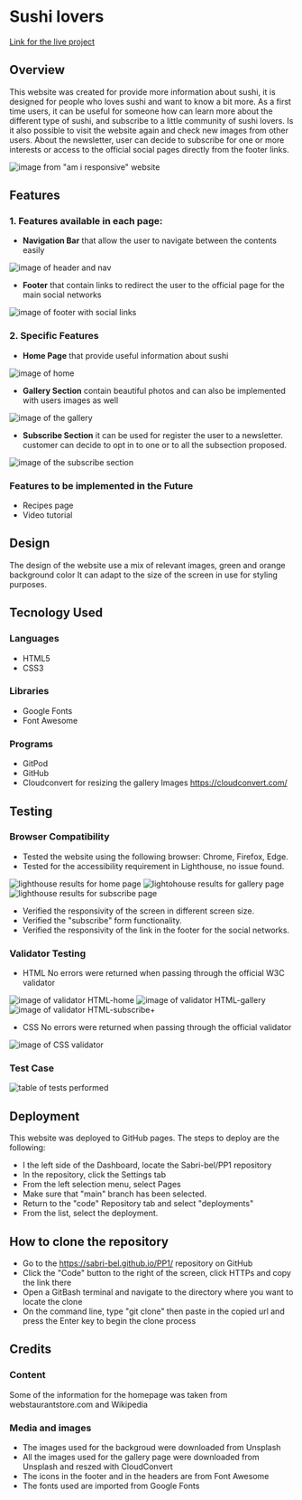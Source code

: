 # Sushi lovers

[Link for the live project](https://sabri-bel.github.io/PP1/index.html)

## Overview 
This website was created for provide more information about sushi, it is designed for people who loves sushi and want to know a bit more.
As a first time users, it can be useful for someone how can learn more about the different type of sushi, and subscribe to a little community of sushi lovers. 
Is it also possible to visit the website again and check new images from other users.
About the newsletter, user can decide to subscribe for one or more interests or access to the official social pages directly from the footer links.

![image from "am i responsive" website](assets/media/responsive.png)


## Features
### 1. Features available in each page:

- __Navigation Bar__ that allow the user to navigate between the contents easily

![image of header and nav](assets/media/header.png)


- __Footer__ that contain links to redirect the user to the official page for the main social networks 

![image of footer with social links](assets/media/footer.png)

### 2. Specific Features

- __Home Page__ that provide useful information about sushi

![image of home](assets/media/home.png)

- __Gallery Section__ contain beautiful photos and can also be implemented with users images as well

![image of the gallery](assets/media/gallery.png)

- __Subscribe Section__ it can be used for register the user to a newsletter. customer can decide to opt in to one or to all the subsection proposed.

![image of the subscribe section](assets/media/subscribe-form.png)


### Features to be implemented in the Future
- Recipes page
- Video tutorial



## Design
The design of the website use a mix of relevant images, green and orange background color 
It can adapt to the size of the screen in use for styling purposes.

## Tecnology Used

### Languages
- HTML5
- CSS3

### Libraries 
- Google Fonts
- Font Awesome

### Programs
- GitPod
- GitHub
- Cloudconvert for resizing the gallery Images https://cloudconvert.com/

## Testing

### Browser Compatibility
- Tested the website using the following browser: Chrome, Firefox, Edge.
- Tested for the accessibility requirement in Lighthouse, no issue found.

![lighthouse results for home page](assets/media/lighthouse-home.png)
![lightohouse results for gallery page](assets/media/lighthouse%20gallery%20.png)
![lighthouse results for subscribe page](assets/media/lighthouse-subscribe.png)

- Verified the responsivity of the screen in different screen size.
- Verified the "subscribe" form functionality.
- Verified the responsivity of the link in the footer for the social networks.

### Validator Testing
* HTML 
No errors were returned when passing through the official W3C validator

![image of validator HTML-home](assets/media/validator-home.png)
![image of validator HTML-gallery](assets/media/gallery%20validator%20.png)
![image of validator HTML-subscribe](assets/media/subscribe%20validator%20.png)+

* CSS 
No errors were returned when passing through the official validator

![image of CSS validator](assets/media/css%20validator.png)


### Test Case 
![table of tests performed](assets/media/tests.png)

## Deployment

This website was deployed to GitHub pages. 
The steps to deploy are the following: 
- I the left side of the Dashboard, locate the Sabri-bel/PP1 repository
- In the repository, click the Settings tab 
- From the left selection menu, select Pages
- Make sure that "main" branch has been selected.
- Return to the "code" Repository tab and select "deployments"
- From the list, select the deployment.


## How to clone the repository
- Go to the https://sabri-bel.github.io/PP1/ repository on GitHub
- Click the "Code" button to the right of the screen, click HTTPs and copy the link there
- Open a GitBash terminal and navigate to the directory where you want to locate the clone
- On the command line, type "git clone" then paste in the copied url and press the Enter key to begin the clone process



## Credits
### Content
Some of the information for the homepage was taken from webstaurantstore.com and Wikipedia

### Media and images
- The images used for the backgroud were downloaded from Unsplash
- All the images used for the gallery page were downloaded from Unsplash and reszed with CloudConvert
- The icons in the footer and in the headers are from Font Awesome
- The fonts used are imported from Google Fonts





